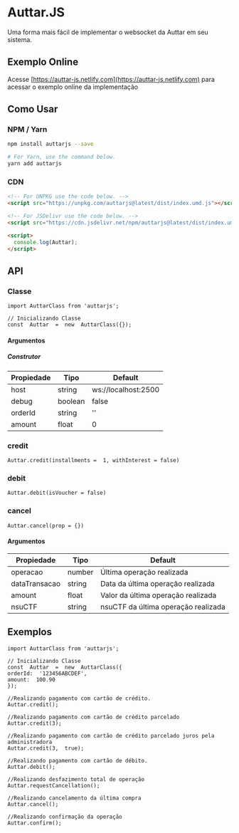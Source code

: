 
# Auttar.JS
Uma forma mais fácil de implementar o websocket da Auttar em seu sistema.

## Exemplo Online

Acesse [https://auttar-js.netlify.com](https://auttar-js.netlify.com) para acessar o exemplo online da implementação

## Como Usar
### NPM / Yarn
```sh
npm install auttarjs --save

# For Yarn, use the command below.
yarn add auttarjs
```

### CDN

```html
<!-- For UNPKG use the code below. -->
<script src="https://unpkg.com/auttarjs@latest/dist/index.umd.js"></script>

<!-- For JSDelivr use the code below. -->
<script src="https://cdn.jsdelivr.net/npm/auttarjs@latest/dist/index.umd.js"></script>

<script>
  console.log(Auttar);
</script>
```

## API

### Classe
```JS
import AuttarClass from 'auttarjs';

// Inicializando Classe
const  Auttar  =  new  AuttarClass({});
```

#### Argumentos
##### Construtor
|Propiedade|Tipo|Default|
|--|--|--|
| host | string | ws://localhost:2500
| debug | boolean | false
| orderId | string | ''
| amount | float | 0

### credit
```JS
Auttar.credit(installments =  1, withInterest = false)
```

### debit
```JS
Auttar.debit(isVoucher = false)
```
### cancel
```JS
Auttar.cancel(prop = {})
```
#### Argumentos
|Propiedade|Tipo|Default|
|--|--|--|
| operacao | number | Última operação realizada
| dataTransacao | string | Data da última operação realizada
| amount | float | Valor da última operação realizada
| nsuCTF | string | nsuCTF da última operação realizada

## Exemplos
```JS
import AuttarClass from 'auttarjs';

// Inicializando Classe
const  Auttar  =  new  AuttarClass({
orderId:  '123456ABCDEF',
amount:  100.90
});

//Realizando pagamento com cartão de crédito.
Auttar.credit();

//Realizando pagamento com cartão de crédito parcelado
Auttar.credit(3);

//Realizando pagamento com cartão de crédito parcelado juros pela administradora
Auttar.credit(3,  true);

//Realizando pagamento com cartão de débito.
Auttar.debit();

//Realizando desfazimento total de operação
Auttar.requestCancellation();

//Realizando cancelamento da última compra
Auttar.cancel();

//Realizando confirmação da operação
Auttar.confirm();

```

